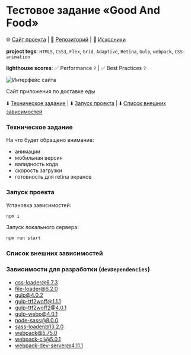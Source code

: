 # Тестовое задание «Gооd Аnd Fооd»

🌐 [Сайт проекта](https://qostua.github.io/good-and-food/public/index.html) | 📄 [Репозиторий](https://github.com/qostua/good-and-food) | 🦴 [Исходники](https://github.com/qostua/good-and-food/tree/main/src)

**project tegs**: `HTML5`, `CSS3`, `Flex`, `Grid`, `Adaptive`, `Retina`, `Gulp`, `webpack`, `CSS-animation`

**lighthouse scores**: ✅ Performance `?` | ✅ Best Practices `?`

![Интерфейс сайта](https://user-images.githubusercontent.com/79047487/217961485-3cc6212e-fa3e-481b-a1b8-ea71f02747b1.png)

Сайт приложения по доставке еды

⬇️ [Техническое задание](#tech-desk) | ⬇️ [Запуск проекта](#start) | ⬇️ [Список внешних зависимостей](#dependencies)

### <a name="tech-desk">Техническое задание</a>


На что будет обращено внимание:
- анимации
- мобильная версия
- валидность кода
- скорость загрузки
- готовность для retina экранов


### <a name="start">Запуск проекта</a>

Установка зависимостей:

```bash
npm i
```

Запуск локального сервера:

```bash
npm run start
```

### <a name="dependencies">Список внешних зависимостей</a>

### Зависимости для разработки (`devDependencies`)

- css-loader@6.7.3
- file-loader@6.2.0
- gulp@4.0.2
- gulp-ttf2woff@1.1.1
- gulp-ttf2woff2@4.0.1
- gulp-webp@4.0.1
- node-sass@8.0.0
- sass-loader@13.2.0
- webpack@5.75.0
- webpack-cli@5.0.1
- webpack-dev-server@4.11.1
